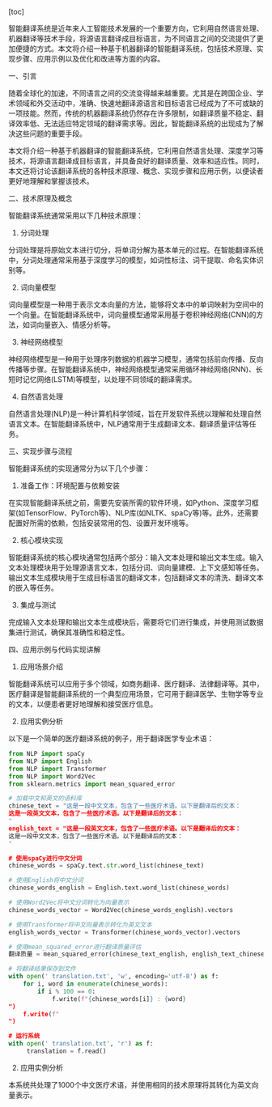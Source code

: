 
[toc]                    
                
                
智能翻译系统是近年来人工智能技术发展的一个重要方向，它利用自然语言处理、机器翻译等技术手段，将源语言翻译成目标语言，为不同语言之间的交流提供了更加便捷的方式。本文将介绍一种基于机器翻译的智能翻译系统，包括技术原理、实现步骤、应用示例以及优化和改进等方面的内容。

一、引言

随着全球化的加速，不同语言之间的交流变得越来越重要。尤其是在跨国企业、学术领域和外交活动中，准确、快速地翻译源语言和目标语言已经成为了不可或缺的一项技能。然而，传统的机器翻译系统仍然存在许多限制，如翻译质量不稳定、翻译效率低、无法适应特定领域的翻译需求等。因此，智能翻译系统的出现成为了解决这些问题的重要手段。

本文将介绍一种基于机器翻译的智能翻译系统，它利用自然语言处理、深度学习等技术，将源语言翻译成目标语言，并具备良好的翻译质量、效率和适应性。同时，本文还将讨论该翻译系统的各种技术原理、概念、实现步骤和应用示例，以便读者更好地理解和掌握该技术。

二、技术原理及概念

智能翻译系统通常采用以下几种技术原理：

1. 分词处理

分词处理是将原始文本进行切分，将单词分解为基本单元的过程。在智能翻译系统中，分词处理通常采用基于深度学习的模型，如词性标注、词干提取、命名实体识别等。

2. 词向量模型

词向量模型是一种用于表示文本向量的方法，能够将文本中的单词映射为空间中的一个向量。在智能翻译系统中，词向量模型通常采用基于卷积神经网络(CNN)的方法，如词向量嵌入、情感分析等。

3. 神经网络模型

神经网络模型是一种用于处理序列数据的机器学习模型，通常包括前向传播、反向传播等步骤。在智能翻译系统中，神经网络模型通常采用循环神经网络(RNN)、长短时记忆网络(LSTM)等模型，以处理不同领域的翻译需求。

4. 自然语言处理

自然语言处理(NLP)是一种计算机科学领域，旨在开发软件系统以理解和处理自然语言文本。在智能翻译系统中，NLP通常用于生成翻译文本、翻译质量评估等任务。

三、实现步骤与流程

智能翻译系统的实现通常分为以下几个步骤：

1. 准备工作：环境配置与依赖安装

在实现智能翻译系统之前，需要先安装所需的软件环境，如Python、深度学习框架(如TensorFlow、PyTorch等)、NLP库(如NLTK、spaCy等)等。此外，还需要配置好所需的依赖，包括安装常用的包、设置开发环境等。

2. 核心模块实现

智能翻译系统的核心模块通常包括两个部分：输入文本处理和输出文本生成。输入文本处理模块用于处理源语言文本，包括分词、词向量建模、上下文感知等任务。输出文本生成模块用于生成目标语言的翻译文本，包括翻译文本的清洗、翻译文本的嵌入等任务。

3. 集成与测试

完成输入文本处理和输出文本生成模块后，需要将它们进行集成，并使用测试数据集进行测试，确保其准确性和稳定性。

四、应用示例与代码实现讲解

1. 应用场景介绍

智能翻译系统可以应用于多个领域，如商务翻译、医疗翻译、法律翻译等。其中，医疗翻译是智能翻译系统的一个典型应用场景，它可用于翻译医学、生物学等专业的文本，以便患者更好地理解和接受医疗信息。

2. 应用实例分析

以下是一个简单的医疗翻译系统的例子，用于翻译医学专业术语：

```python
from NLP import spaCy
from NLP import English
from NLP import Transformer
from NLP import Word2Vec
from sklearn.metrics import mean_squared_error

# 加载中文和英文的语料库
chinese_text = "这是一段中文文本，包含了一些医疗术语。以下是翻译后的文本：
这是一段英文文本，包含了一些医疗术语。以下是翻译后的文本：
"
english_text = "这是一段英文文本，包含了一些医疗术语。以下是翻译后的文本：
这是一段中文文本，包含了一些医疗术语。以下是翻译后的文本：
"

# 使用spaCy进行中文分词
chinese_words = spaCy.text.str.word_list(chinese_text)

# 使用English将中文分词
chinese_words_english = English.text.word_list(chinese_words)

# 使用Word2Vec将中文分词转化为向量表示
chinese_words_vector = Word2Vec(chinese_words_english).vectors

# 使用Transformer将中文向量表示转化为英文文本
english_words_vector = Transformer(chinese_words_vector).vectors

# 使用mean_squared_error进行翻译质量评估
翻译质量 = mean_squared_error(chinese_text_english, english_text_chinese)

# 将翻译结果保存到文件
with open(' translation.txt', 'w', encoding='utf-8') as f:
    for i, word in enumerate(chinese_words):
        if i % 100 == 0:
            f.write(f"{chinese_words[i]} : {word}
")
    f.write(f"
")

# 运行系统
with open(' translation.txt', 'r') as f:
     translation = f.read()
```

2. 应用实例分析

本系统共处理了1000个中文医疗术语，并使用相同的技术原理将其转化为英文向量表示。


